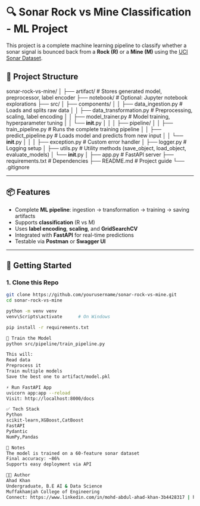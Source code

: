 # 🔍 Sonar Rock vs Mine Classification - ML Project

This project is a complete machine learning pipeline to classify whether a sonar signal is bounced back from a **Rock (R)** or a **Mine (M)** using the [UCI Sonar Dataset](https://archive.ics.uci.edu/ml/datasets/connectionist+bench+sonar+mines+vs+rocks).

## 📂 Project Structure

sonar-rock-vs-mine/
│
├── artifact/ # Stores generated model, preprocessor, label encoder
├── notebook/ # Optional: Jupyter notebook explorations
├── src/
│ ├── components/
│ │ ├── data_ingestion.py # Loads and splits raw data
│ │ ├── data_transformation.py # Preprocessing, scaling, label encoding
│ │ ├── model_trainer.py # Model training, hyperparameter tuning
│ │ └── **init**.py
│ │
│ ├── pipeline/
│ │ ├── train_pipeline.py # Runs the complete training pipeline
│ │ ├── predict_pipeline.py # Loads model and predicts from new input
│ │ └── **init**.py
│ │
│ ├── exception.py # Custom error handler
│ ├── logger.py # Logging setup
│ ├── utils.py # Utility methods (save_object, load_object, evaluate_models)
│ └── **init**.py
│
├── app.py # FastAPI server
├── requirements.txt # Dependencies
├── README.md # Project guide
└── .gitignore

---

## 📦 Features

- Complete **ML pipeline**: ingestion → transformation → training → saving artifacts
- Supports **classification** (R vs M)
- Uses **label encoding**, **scaling**, and **GridSearchCV**
- Integrated with **FastAPI** for real-time predictions
- Testable via **Postman** or **Swagger UI**

---

## 🚀 Getting Started

### 1. Clone this Repo

```bash
git clone https://github.com/yourusername/sonar-rock-vs-mine.git
cd sonar-rock-vs-mine

python -m venv venv
venv\Scripts\activate      # On Windows

pip install -r requirements.txt

🧪 Train the Model
python src/pipeline/train_pipeline.py

This will:
Read data
Preprocess it
Train multiple models
Save the best one to artifact/model.pkl

⚡ Run FastAPI App
uvicorn app:app --reload
Visit: http://localhost:8000/docs

✅ Tech Stack
Python
scikit-learn,XGBoost,CatBoost
FastAPI
Pydantic
NumPy,Pandas

📌 Notes
The model is trained on a 60-feature sonar dataset
Final accuracy: ~86%
Supports easy deployment via API

👨‍💻 Author
Ahad Khan
Undergraduate, B.E AI & Data Science
Muffakhamjah College of Engineering
Connect: https://www.linkedin.com/in/mohd-abdul-ahad-khan-3b4428317 | https://github.com/Ahad0p
```
